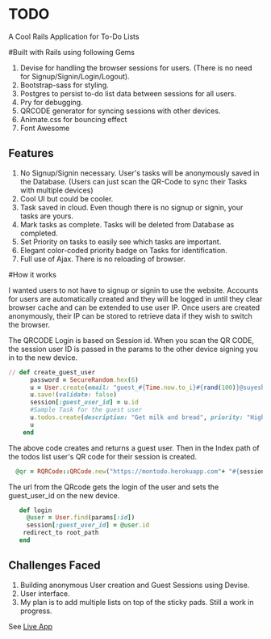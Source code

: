 # TODO
A Cool Rails Application for To-Do Lists  

#Built with Rails using following Gems

1. Devise for handling the browser sessions for users.
(There is no need for Signup/Signin/Login/Logout).
2. Bootstrap-sass for styling.
3. Postgres to persist to-do list data between sessions for all users.
4. Pry for debugging.
5. QRCODE generator for syncing sessions with other devices.
6. Animate.css for bouncing effect
7. Font Awesome

## Features

1. No Signup/Signin necessary. User's tasks will be anonymously saved in the Database.
(Users can just scan the QR-Code to sync their Tasks with multiple devices)
2. Cool UI but could be cooler.
3. Task saved in cloud. Even though there is no signup or signin, your tasks are yours.
4. Mark tasks as complete. Tasks will be deleted from Database as completed.
5. Set Priority on tasks to easily see which tasks are important.
6. Elegant color-coded priority badge on Tasks for identification.
7. Full use of Ajax. There is no reloading of browser.

#How it works

I wanted users to not have to signup or signin to use the website. Accounts for users are automatically created and they will be logged in until they clear browser cache and can be extended to use user IP. Once users are created anonymously, their IP can be stored to retrieve data if they wish to switch the browser.

The QRCODE Login is based on Session id. When you scan the QR CODE, the session user ID is passed in the params to the other device signing you in to the new device.

```ruby
// def create_guest_user
      password = SecureRandom.hex(6)
      u = User.create(email: "guest_#{Time.now.to_i}#{rand(100)}@suyesh.com", password: password, password_confirmation: password)
      u.save!(validate: false)
      session[:guest_user_id] = u.id
      #Sample Task for the guest user
      u.todos.create(description: "Get milk and bread", priority: "High" )
      u
    end
```
The above code creates and returns a guest user. Then in the Index path of the todos list user's QR code for their session is created.

```ruby
  @qr = RQRCode::QRCode.new("https://montodo.herokuapp.com"+ "#{sessions_login_path}"+"?id=#{guest_user.id}").to_img.resize(100,100).to_data_url
```
The url from the QRcode gets the login of the user and sets the guest_user_id on the new device.

```ruby
   def login
     @user = User.find(params[:id])
     session[:guest_user_id] = @user.id
    redirect_to root_path
   end
```


## Challenges Faced

1. Building anonymous User creation and Guest Sessions using Devise. 
2. User interface.
3. My plan is to add multiple lists on top of the sticky pads. Still a work in progress.

See [Live App](https://montodo.herokuapp.com)
